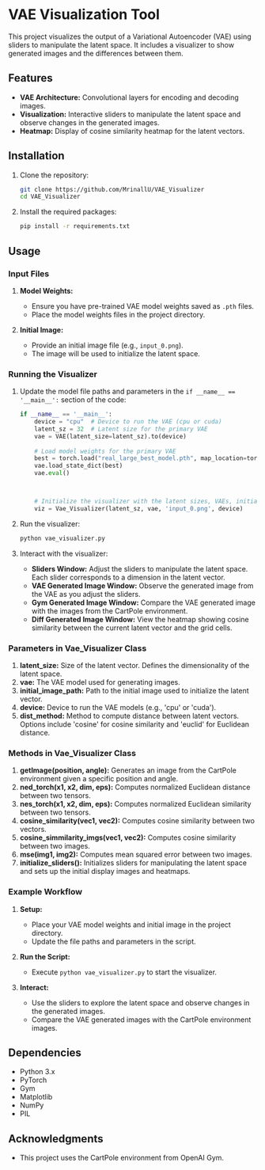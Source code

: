 # VAE Visualization Tool

This project visualizes the output of a Variational Autoencoder (VAE) using sliders to manipulate the latent space. It includes a visualizer to show generated images and the differences between them.

## Features

- **VAE Architecture:** Convolutional layers for encoding and decoding images.
- **Visualization:** Interactive sliders to manipulate the latent space and observe changes in the generated images.
- **Heatmap:** Display of cosine similarity heatmap for the latent vectors.

## Installation

1. Clone the repository:

   ```bash
   git clone https://github.com/MrinallU/VAE_Visualizer
   cd VAE_Visualizer
   ```

2. Install the required packages:

   ```bash
   pip install -r requirements.txt
   ```

## Usage

### Input Files

1. **Model Weights:**
   - Ensure you have pre-trained VAE model weights saved as `.pth` files.
   - Place the model weights files in the project directory.

2. **Initial Image:**
   - Provide an initial image file (e.g., `input_0.png`).
   - The image will be used to initialize the latent space.

### Running the Visualizer

1. Update the model file paths and parameters in the `if __name__ == '__main__':` section of the code:

   ```python
   if __name__ == '__main__':
       device = "cpu"  # Device to run the VAE (cpu or cuda)
       latent_sz = 32  # Latent size for the primary VAE
       vae = VAE(latent_size=latent_sz).to(device)
       
       # Load model weights for the primary VAE
       best = torch.load("real_large_best_model.pth", map_location=torch.device('cpu'))
       vae.load_state_dict(best)
       vae.eval()



       # Initialize the visualizer with the latent sizes, VAEs, initial image, and device
       viz = Vae_Visualizer(latent_sz, vae, 'input_0.png', device)
   ```

2. Run the visualizer:

   ```bash
   python vae_visualizer.py
   ```

3. Interact with the visualizer:
   - **Sliders Window:** Adjust the sliders to manipulate the latent space. Each slider corresponds to a dimension in the latent vector.
   - **VAE Generated Image Window:** Observe the generated image from the VAE as you adjust the sliders.
   - **Gym Generated Image Window:** Compare the VAE generated image with the images from the CartPole environment.
   - **Diff Generated Image Window:** View the heatmap showing cosine similarity between the current latent vector and the grid cells.

### Parameters in Vae_Visualizer Class

1. **latent_size:** Size of the latent vector. Defines the dimensionality of the latent space.
2. **vae:** The VAE model used for generating images.
3. **initial_image_path:** Path to the initial image used to initialize the latent vector.
4. **device:** Device to run the VAE models (e.g., 'cpu' or 'cuda').
5. **dist_method:** Method to compute distance between latent vectors. Options include 'cosine' for cosine similarity and 'euclid' for Euclidean distance.

### Methods in Vae_Visualizer Class

1. **getImage(position, angle):** Generates an image from the CartPole environment given a specific position and angle.
2. **ned_torch(x1, x2, dim, eps):** Computes normalized Euclidean distance between two tensors.
3. **nes_torch(x1, x2, dim, eps):** Computes normalized Euclidean similarity between two tensors.
4. **cosine_similarity(vec1, vec2):** Computes cosine similarity between two vectors.
5. **cosine_simmilarity_imgs(vec1, vec2):** Computes cosine similarity between two images.
6. **mse(img1, img2):** Computes mean squared error between two images.
7. **initialize_sliders():** Initializes sliders for manipulating the latent space and sets up the initial display images and heatmaps.

### Example Workflow

1. **Setup:**
   - Place your VAE model weights and initial image in the project directory.
   - Update the file paths and parameters in the script.

2. **Run the Script:**
   - Execute `python vae_visualizer.py` to start the visualizer.

3. **Interact:**
   - Use the sliders to explore the latent space and observe changes in the generated images.
   - Compare the VAE generated images with the CartPole environment images.

## Dependencies

- Python 3.x
- PyTorch
- Gym
- Matplotlib
- NumPy
- PIL


## Acknowledgments

- This project uses the CartPole environment from OpenAI Gym.